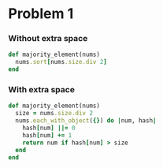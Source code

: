 # Problem 1

### Without extra space

```ruby
def majority_element(nums)
  nums.sort[nums.size.div 2]
end
```

### With extra space

```ruby
def majority_element(nums)
  size = nums.size.div 2
  nums.each_with_object({}) do |num, hash|
    hash[num] ||= 0
    hash[num] += 1
    return num if hash[num] > size
  end
end
```
